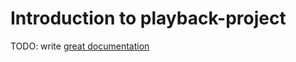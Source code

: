 # Introduction to playback-project

TODO: write [great documentation](http://jacobian.org/writing/what-to-write/)
